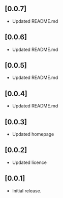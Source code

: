 ## [0.0.7]

- Updated README.md

## [0.0.6]

- Updated README.md

## [0.0.5]

- Updated README.md

## [0.0.4]

- Updated README.md

## [0.0.3]

- Updated homepage

## [0.0.2]

- Updated licence

## [0.0.1]

- Initial release.
